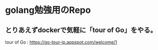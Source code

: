 # golang勉強用のRepo

## とりあえずdockerで気軽に「tour of Go」をやる。
tour of Go : https://go-tour-jp.appspot.com/welcome/1
